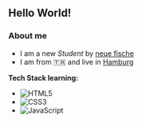 ## Hello World!
### About me
+ I am a new _Student_ by [neue fische](https://www.neuefische.de)
+ I am from 🇹🇷 and live in [Hamburg](https://de.wikipedia.org/wiki/Hamburg)

**Tech Stack learning:**
- ![HTML5](https://img.shields.io/badge/html5-%23E34F26.svg?style=for-the-badge&logo=html5&logoColor=white)
- ![CSS3](https://img.shields.io/badge/css3-%231572B6.svg?style=for-the-badge&logo=css3&logoColor=white)
- ![JavaScript](https://img.shields.io/badge/javascript-%23323330.svg?style=for-the-badge&logo=javascript&logoColor=%23F7DF1E)

